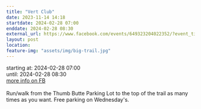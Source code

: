 ```yaml
---
title: "Vert Club"
date: 2023-11-14 14:18
startdate: 2024-02-28 07:00
enddate: 2024-02-28 08:30
external_url: https://www.facebook.com/events/649323204022352/?event_time_id=649324580688881
layout: post
location: 
feature-img: "assets/img/big-trail.jpg"
---
```


starting at: 2024-02-28 07:00<br>until: 2024-02-28 08:30<br><a href="https://www.facebook.com/events/649323204022352/?event_time_id=649324580688881">more info on FB</a><br><br>Run/walk from the Thumb Butte Parking Lot to the top of the trail as many times as you want.  Free parking on Wednesday's.<br>
  <br>
  
